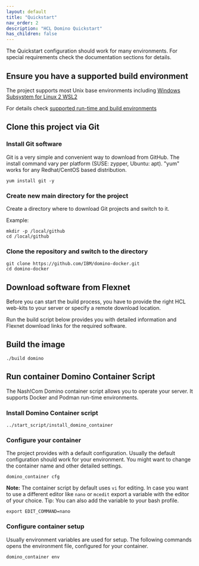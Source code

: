 ```yaml
---
layout: default
title: "Quickstart"
nav_order: 2
description: "HCL Domino Quickstart"
has_children: false
---
```


The Quickstart configuration should work for many environments.
For special requirements check the documentation sections for details.

## Ensure you have a supported build environment

The project supports most Unix base environments including [Windows Subsystem for Linux 2 WSL2](https://docs.microsoft.com/en-us/windows/wsl/)

For details check [supported run-time and build environments](supported-environments.md)

## Clone this project via Git

### Install Git software

Git is a very simple and convenient way to download from GitHub.
The install command vary per platform (SUSE: zypper, Ubuntu: apt).
"yum" works for any Redhat/CentOS based distribution.

```
yum install git -y
```

### Create new main directory for the project

Create a directory where to download Git projects and switch to it.

Example:

```
mkdir -p /local/github
cd /local/github
```

### Clone the repository and switch to the directory

```
git clone https://github.com/IBM/domino-docker.git
cd domino-docker
```

## Download software from Flexnet

Before you can start the build process, you have to provide the right HCL web-kits to your server or specify a remote download location.

Run the build script below provides you with detailed information and Flexnet download links for the required software.

## Build the image

```
./build domino
```

## Run container Domino Container Script

The Nash!Com Domino container script allows you to operate your server. It supports Docker and Podman run-time environments.

### Install Domino Container script

```
../start_script/install_domino_container
```

### Configure your container

The project provides with a default configuration.
Usually the default configuration should work for your environment.
You might want to change the container name and other detailed settings.


```
domino_container cfg
```

**Note:** The container script by default uses `vi` for editing.
In case you want to use a different editor like `nano` or `mcedit` export a variable with the editor of your choice.
Tip: You can also add the variable to your bash profile.

```
export EDIT_COMMAND=nano
```

### Configure container setup

Usually environment variables are used for setup.
The following commands opens the environment file, configured for your container.

```
domino_container env
```
